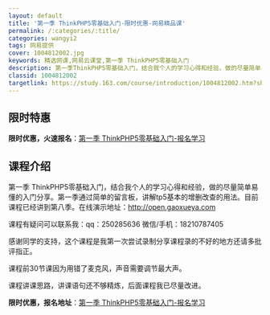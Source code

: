 ```yaml
---
layout: default
title: '第一季 ThinkPHP5零基础入门-限时优惠-网易精品课'
permalink: /:categories/:title/
categories: wangyi2
tags: 网易提供
cover: 1004812002.jpg
keywords: 精选网课,网易云课堂,第一季 ThinkPHP5零基础入门
description: 第一季ThinkPHP5零基础入门，结合我个人的学习心得和经验，做的尽量简单易懂的入门分享。第一季通过简单的留言板，讲解
classid: 1004812002
targetlink: https://study.163.com/course/introduction/1004812002.htm?share=1&shareId=1025206652&utm_campaign=share&utm_medium=iphoneShare&utm_source=&utm_u=1025206652
---
```


## 限时特惠

**限时优惠，火速报名**：[第一季 ThinkPHP5零基础入门-报名学习](https://study.163.com/course/introduction/1004812002.htm?share=1&shareId=1025206652&utm_campaign=share&utm_medium=iphoneShare&utm_source=&utm_u=1025206652)

## 课程介绍

第一季 ThinkPHP5零基础入门，结合我个人的学习心得和经验，做的尽量简单易懂的入门分享。第一季通过简单的留言板，讲解tp5基本的增删改查的用法。目前课程已经讲到第八季。在线演示地址：http://open.gaoxueya.com



课程有疑问可以联系我：qq：250285636 微信/手机：18210787405



感谢同学的支持，这个课程是我第一次尝试录制分享课程录的不好的地方还请多批评指正。

课程前30节课因为用错了麦克风，声音需要调节最大声。

课程讲课思路，讲课语句还不够精炼，后面课程我已尽量改进。

**限时优惠，报名地址**：[第一季 ThinkPHP5零基础入门-报名学习](https://study.163.com/course/introduction/1004812002.htm?share=1&shareId=1025206652&utm_campaign=share&utm_medium=iphoneShare&utm_source=&utm_u=1025206652)

